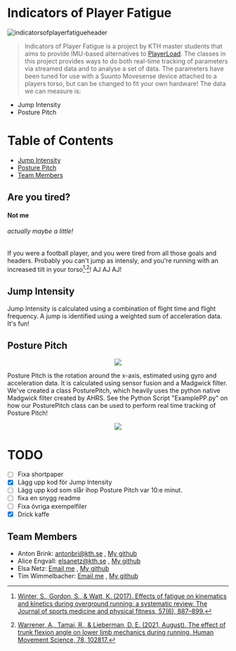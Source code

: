 # Indicators of Player Fatigue
![indicatorsofplayerfatigueheader](https://user-images.githubusercontent.com/77839398/208069033-e1e0f0f2-be2e-4247-ad3f-7616db6eb188.png)
> Indicators of Player Fatigue is a project by KTH master students that aims to provide IMU-based alternatives to [PlayerLoad](https://support.catapultsports.com/hc/en-us/articles/360000510795-What-is-Player-Load-).
> The classes in this project provides ways to do both real-time tracking of parameters via streamed data and to analyse a set of data.
> The parameters have been tuned for use with a Suunto Movesense device attached to a players torso, but can be changed to fit your own hardware!
> The data we can measure is:

* Jump Intensity
* Posture Pitch

# Table of Contents
* [Jump Intensity](https://github.com/AntonBrinkCodes/Indicators-of-fatigue-in-football#jump-intensity)
* [Posture Pitch](https://github.com/AntonBrinkCodes/Indicators-of-fatigue-in-football#posture-pitch) 
* [Team Members](https://github.com/AntonBrinkCodes/Indicators-of-fatigue-in-football#team-members)


## Are you tired?
#### Not me
###### actually maybe a little!
If you were a football player, and you were tired from all those goals and headers. Probably you can't jump as intensly, and you're running with an increased tilt in your torso[^increased_trunk_and_other]<sup>,</sup>[^increased_trunk_effects]! AJ AJ AJ! 

## Jump Intensity

Jump Intensity is calculated using a combination of flight time and flight frequency. A jump is identified using a weighted sum of acceleration data. It's fun!

## Posture Pitch
<p align = "center">
    <img src="https://user-images.githubusercontent.com/77839398/207816735-72cb9726-2ea1-4f70-a782-3faa92263c2d.gif">
</p>
Posture Pitch is the rotation around the x-axis, estimated using gyro and acceleration data. It is calculated using sensor fusion and a Madgwick filter. We've created a class PosturePitch, which heavily uses the python native Madgwick filter created by AHRS. See the Python Script "ExamplePP.py" on how our PosturePitch class can be used to perform real time tracking of Posture Pitch! 
<p align="center">
  <img src="https://user-images.githubusercontent.com/77839398/208050666-c73aca96-0b99-4d21-a266-d104644e3829.png">
</p>


# TODO
- [ ] Fixa shortpaper
- [x] Lägg upp kod för Jump Intensity
- [ ] Lägg upp kod som slår ihop Posture Pitch var 10:e minut.
- [ ] fixa en snygg readme
- [ ] Fixa övriga exempelfiler
- [x] Drick kaffe

## Team Members
* Anton Brink:  [antonbri@kth.se](mailto:antonbri@kth.se) , [My github](https://github.com/AntonBrinkCodes/)
* Alice Engvall:  [elsanetz@kth.se](mailto:elsanetz@kth.se) , [My github](https://github.com//)
* Elsa Netz:  [Email me](@kth.se) , [My github](https://github.com//)
* Tim Wimmelbacher: [Email me](@kth.se) , [My github](https://github.com//)


<!--Referencerna måste ha fyra mellanslag, inte använda tab :) :) :) -->


[^increased_trunk_and_other]:
    [Winter, S., Gordon, S., & Watt, K. (2017). Effects of fatigue on kinematics and kinetics during overground running: a systematic review. The Journal of sports medicine and physical fitness, 57(6), 887–899.](https://doi.org/10.23736/S0022-4707.16.06339-8)
  

[^increased_trunk_effects]:
    [Warrener, A., Tamai, R., & Lieberman, D. E. (2021, August). The effect of trunk flexion angle on lower limb mechanics during running. Human Movement Science, 78,  102817.](https://doi.org/10.1016/j.humov.2021.102817)


